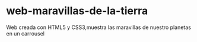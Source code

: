 # web-maravillas-de-la-tierra
Web creada con HTML5 y CSS3,muestra las maravillas de nuestro planetas en un carrousel
